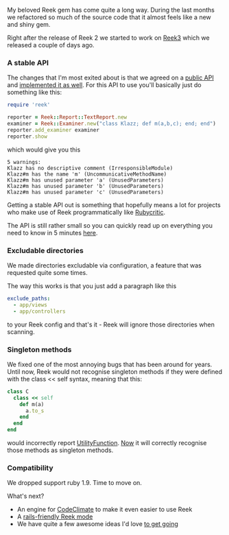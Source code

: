 My beloved Reek gem has come quite a long way. During the last months we refactored so much of the source code that it almost feels like a new and shiny gem.

Right after the release of Reek 2 we started to work on [Reek3](https://github.com/troessner/reek/issues/401) which we released a couple of days ago.

### A stable API

The changes that I'm most exited about is that we agreed on a [public API](https://github.com/troessner/reek/issues/526)  and [implemented it as well](https://github.com/troessner/reek/pull/544). For this API to use you'll basically just do something like this:

```Ruby
require 'reek'

reporter = Reek::Report::TextReport.new
examiner = Reek::Examiner.new("class Klazz; def m(a,b,c); end; end")
reporter.add_examiner examiner
reporter.show
```

which would give you this

```
5 warnings:
Klazz has no descriptive comment (IrresponsibleModule)
Klazz#m has the name 'm' (UncommunicativeMethodName)
Klazz#m has unused parameter 'a' (UnusedParameters)
Klazz#m has unused parameter 'b' (UnusedParameters)
Klazz#m has unused parameter 'c' (UnusedParameters)
```

Getting a stable API out is something that hopefully means a lot for projects who make use of Reek programmatically like [Rubycritic](https://github.com/whitesmith/rubycritic).

The API is still rather small so you can quickly read up on everything you need to know in 5 minutes [here](https://github.com/troessner/reek/blob/master/docs/API.md).

### Excludable directories

We made directories excludable via configuration, a feature that was requested quite some times.

The way this works is that you just add a paragraph like this

```Yaml
exclude_paths:
  - app/views
  - app/controllers
```

to your Reek config and that's it - Reek will ignore those directories when scanning.

### Singleton methods

We fixed one of the most annoying bugs that has been around for years. Until now, Reek would not recognise singleton methods if they were defined with the class << self syntax, meaning that this:

```Ruby
class C
  class << self
    def m(a)
      a.to_s
    end
  end
end
```

would incorrectly report [UtilityFunction](https://github.com/troessner/reek/blob/master/docs/Utility-Function.md).
[Now](https://github.com/troessner/reek/pull/539) it will correctly recognise those methods as singleton methods.

### Compatibility

We dropped support ruby 1.9. Time to move on.

What's next?

- An engine for [CodeClimate](https://codeclimate.com/) to make it even easier to use Reek
- A [rails-friendly Reek mode](https://github.com/troessner/reek/issues/529)
- We have quite a few awesome ideas I'd love [to get going](https://github.com/troessner/reek/issues/556)

